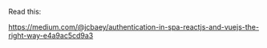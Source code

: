 Read this: 

https://medium.com/@jcbaey/authentication-in-spa-reactjs-and-vuejs-the-right-way-e4a9ac5cd9a3